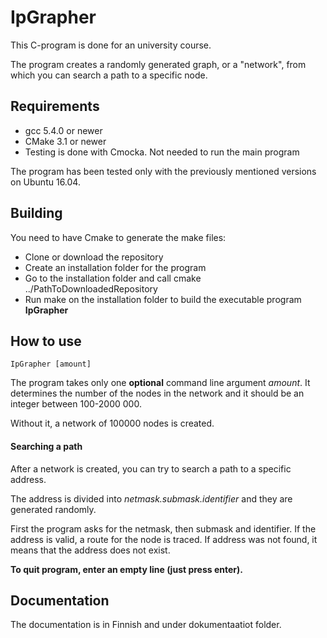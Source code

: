 # IpGrapher

This C-program is done for an university course. 

The program creates a randomly generated graph, or a "network", from which you can search a path to a specific node.

## Requirements

* gcc 5.4.0 or newer
* CMake 3.1 or newer
* Testing is done with Cmocka. Not needed to run the main program

The program has been tested only with the previously mentioned versions on Ubuntu 16.04.

## Building

You need to have Cmake to generate the make files: 
* Clone or download the repository
* Create an installation folder for the program
* Go to the installation folder and call cmake ../PathToDownloadedRepository
* Run make on the installation folder to build the executable program <b>IpGrapher</b>

## How to use

`IpGrapher [amount]`

The program takes only one <b>optional</b> command line argument <i>amount</i>. It determines the number of the nodes in the network and it should be an integer between 100-2000 000.

Without it, a network of 100000 nodes is created.

#### Searching a path
After a network is created, you can try to search a path to a specific address.

The address is divided into <i>netmask.submask.identifier</i> and they are generated randomly.

First the program asks for the netmask, then submask and identifier. If the address is valid, a route for the node is traced. If address was not found, it means that the address does not exist.

<b>To quit program, enter an empty line (just press enter).</b>

## Documentation
The documentation is in Finnish and under dokumentaatiot folder.




